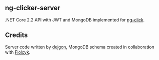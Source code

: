 ## ng-clicker-server

.NET Core 2.2 API with JWT and MongoDB implemented for [ng-click](https://github.com/dejgon/ng-click).

## Credits

Server code written by [dejgon](https://github.com/dejgon), MongoDB schema created in collaboration with [Fiolcyk](https://www.github.com/Fiolcyk).
